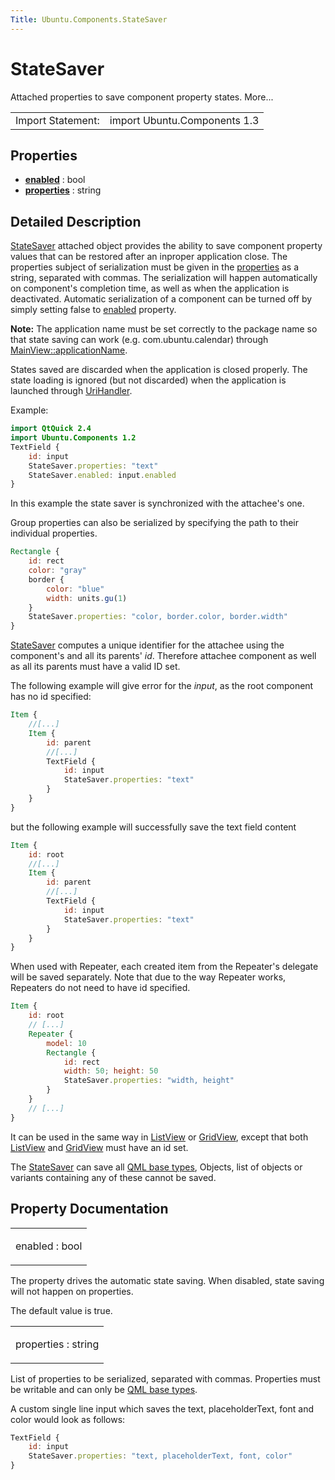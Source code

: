 ```yaml
---
Title: Ubuntu.Components.StateSaver
---
```

        
StateSaver
==========

<span class="subtitle"></span>
Attached properties to save component property states. More...

|                   |                              |
|-------------------|------------------------------|
| Import Statement: | import Ubuntu.Components 1.3 |

<span id="properties"></span>
Properties
----------

-   ****[enabled](#enabled-prop)**** : bool
-   ****[properties](#properties-prop)**** : string

<span id="details"></span>
Detailed Description
--------------------

[StateSaver](index.html) attached object provides the ability to save component property values that can be restored after an inproper application close. The properties subject of serialization must be given in the [properties](#properties-prop) as a string, separated with commas. The serialization will happen automatically on component's completion time, as well as when the application is deactivated. Automatic serialization of a component can be turned off by simply setting false to [enabled](#enabled-prop) property.

**Note:** The application name must be set correctly to the package name so that state saving can work (e.g. com.ubuntu.calendar) through [MainView::applicationName](../Ubuntu.Components.MainView.md#applicationName-prop).

States saved are discarded when the application is closed properly. The state loading is ignored (but not discarded) when the application is launched through [UriHandler](../Ubuntu.Components.UriHandler.md).

Example:

``` qml
import QtQuick 2.4
import Ubuntu.Components 1.2
TextField {
    id: input
    StateSaver.properties: "text"
    StateSaver.enabled: input.enabled
}
```

In this example the state saver is synchronized with the attachee's one.

Group properties can also be serialized by specifying the path to their individual properties.

``` qml
Rectangle {
    id: rect
    color: "gray"
    border {
        color: "blue"
        width: units.gu(1)
    }
    StateSaver.properties: "color, border.color, border.width"
}
```

[StateSaver](index.html) computes a unique identifier for the attachee using the component's and all its parents' *id*. Therefore attachee component as well as all its parents must have a valid ID set.

The following example will give error for the *input*, as the root component has no id specified:

``` qml
Item {
    //[...]
    Item {
        id: parent
        //[...]
        TextField {
            id: input
            StateSaver.properties: "text"
        }
    }
}
```

but the following example will successfully save the text field content

``` qml
Item {
    id: root
    //[...]
    Item {
        id: parent
        //[...]
        TextField {
            id: input
            StateSaver.properties: "text"
        }
    }
}
```

When used with Repeater, each created item from the Repeater's delegate will be saved separately. Note that due to the way Repeater works, Repeaters do not need to have id specified.

``` qml
Item {
    id: root
    // [...]
    Repeater {
        model: 10
        Rectangle {
            id: rect
            width: 50; height: 50
            StateSaver.properties: "width, height"
        }
    }
    // [...]
}
```

It can be used in the same way in [ListView](../../sdk-14.10/QtQuick.ListView.md) or [GridView](../../sdk-14.10/QtQuick.qtquick-draganddrop-example.md#gridview), except that both [ListView](../../sdk-14.10/QtQuick.ListView.md) and [GridView](../../sdk-14.10/QtQuick.qtquick-draganddrop-example.md#gridview) must have an id set.

The [StateSaver](index.html) can save all [QML base types](../../sdk-15.04/QtQml.qtqml-typesystem-basictypes.md), Objects, list of objects or variants containing any of these cannot be saved.

Property Documentation
----------------------

<table>
<colgroup>
<col width="100%" />
</colgroup>
<tbody>
<tr class="odd">
<td><p><span id="enabled-prop"></span><span class="name">enabled</span> : <span class="type">bool</span></p></td>
</tr>
</tbody>
</table>

The property drives the automatic state saving. When disabled, state saving will not happen on properties.

The default value is true.

<table>
<colgroup>
<col width="100%" />
</colgroup>
<tbody>
<tr class="odd">
<td><p><span id="properties-prop"></span><span class="name">properties</span> : <span class="type">string</span></p></td>
</tr>
</tbody>
</table>

List of properties to be serialized, separated with commas. Properties must be writable and can only be [QML base types](../../sdk-15.04/QtQml.qtqml-typesystem-basictypes.md).

A custom single line input which saves the text, placeholderText, font and color would look as follows:

``` qml
TextField {
    id: input
    StateSaver.properties: "text, placeholderText, font, color"
}
```

